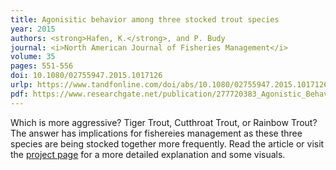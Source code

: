 ```yaml
---
title: Agonisitic behavior among three stocked trout species
year: 2015
authors: <strong>Hafen, K.</strong>, and P. Budy
journal: <i>North American Journal of Fisheries Management</i>
volume: 35
pages: 551-556
doi: 10.1080/02755947.2015.1017126
urlp: https://www.tandfonline.com/doi/abs/10.1080/02755947.2015.1017126?journalCode=ujfm20
pdf: https://www.researchgate.net/publication/277720383_Agonistic_Behavior_among_Three_Stocked_Trout_Species
---
```

Which is more aggressive? Tiger Trout, Cutthroat Trout, or Rainbow Trout? The answer has implications for fishereies management as these three species are being stocked together more frequently.
Read the article or visit the [project page](http://khafen74.github.io/projects/901_TroutInteractions.html) for a more detailed explanation and some visuals. 
